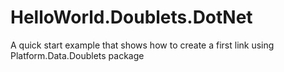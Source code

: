 # HelloWorld.Doublets.DotNet
A quick start example that shows how to create a first link using Platform.Data.Doublets package
